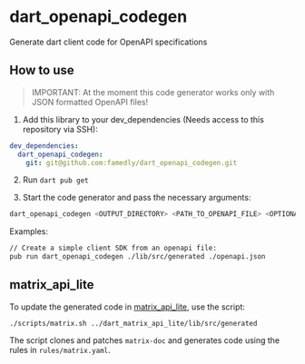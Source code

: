 # dart_openapi_codegen

Generate dart client code for OpenAPI specifications

## How to use

> IMPORTANT: At the moment this code generator works only with JSON formatted OpenAPI files!

1. Add this library to your dev_dependencies (Needs access to this repository via SSH):

```yaml
dev_dependencies:
  dart_openapi_codegen:
    git: git@github.com:famedly/dart_openapi_codegen.git
```

2. Run `dart pub get`

3. Start the code generator and pass the necessary arguments:

```sh
dart_openapi_codegen <OUTPUT_DIRECTORY> <PATH_TO_OPENAPI_FILE> <OPTIONAL_RULES_FILE>
```

Examples:

```sh
// Create a simple client SDK from an openapi file:
pub run dart_openapi_codegen ./lib/src/generated ./openapi.json
```

## matrix_api_lite

To update the generated code in [matrix_api_lite](https://github.com/famedly/dart_matrix_api_lite), use the script:
```
./scripts/matrix.sh ../dart_matrix_api_lite/lib/src/generated
```
The script clones and patches `matrix-doc` and generates code using the rules in `rules/matrix.yaml`.
